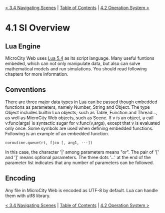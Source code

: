 [< 3.4 Navigating Scenes](3.4_navigating_scenes.md) | [Table of Contents](readme.md) | [4.2 Operation System >](4.2_operation_system.md)

# 4.1 SI Overview

## Lua Engine
MicroCity Web uses <a href="https://www.lua.org/manual/5.4/manual.html" target="_blank">Lua 5.4</a> as its script language. Many useful funtions embeded, which can not only manipulate data, but also can solve mathematical models and run simulations. You should read following chapters for more information.

## Conventions
There are three major data types in Lua can be passed though embedded functions as parameters, namely Number, String and Object. The type Object includes builtin Lua objects, such as Table, Function and Thread..., as well as MicroCity Web objects, such as Scene. If v is an object, a call v:func(args) is syntactic sugar for v.func(v,args), except that v is evaluated only once. Some symbols are used when defining embedded functions. Following is an example of an embedded function.
```
coroutine.queue(rt, f|co [, arg1, ···])
```
In this case, the character '|' among parameters means "or". The pair of '[' and ']' means optional parameters.  The three dots '...' at the end of the parameter list indicates that any number of parameters can be followed.

## Encoding
Any file in MicroCity Web is encoded as UTF-8 by default. Lua can handle them with utf8 library.

[< 3.4 Navigating Scenes](3.4_navigating_scenes.md) | [Table of Contents](readme.md) | [4.2 Operation System >](4.2_operation_system.md)